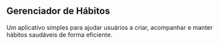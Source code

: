 ## Gerenciador de Hábitos

Um aplicativo simples para ajudar usuários a criar, acompanhar e manter hábitos saudáveis de forma eficiente.
